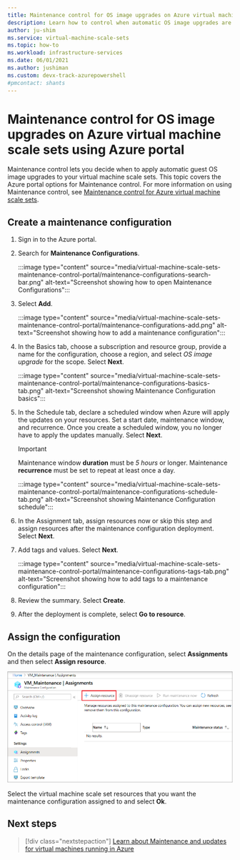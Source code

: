 ```yaml
---
title: Maintenance control for OS image upgrades on Azure virtual machine scale sets using Azure portal
description: Learn how to control when automatic OS image upgrades are rolled out to your Azure virtual machine scale sets using Maintenance control and Azure portal.
author: ju-shim
ms.service: virtual-machine-scale-sets
ms.topic: how-to
ms.workload: infrastructure-services
ms.date: 06/01/2021
ms.author: jushiman 
ms.custom: devx-track-azurepowershell
#pmcontact: shants
---
```


# Maintenance control for OS image upgrades on Azure virtual machine scale sets using Azure portal

Maintenance control lets you decide when to apply automatic guest OS image upgrades to your virtual machine scale sets. This topic covers the Azure portal options for Maintenance control. For more information on using Maintenance control, see [Maintenance control for Azure virtual machine scale sets](virtual-machine-scale-sets-maintenance-control.md).


## Create a maintenance configuration

1. Sign in to the Azure portal.

1. Search for **Maintenance Configurations**.
    
    :::image type="content" source="media/virtual-machine-scale-sets-maintenance-control-portal/maintenance-configurations-search-bar.png" alt-text="Screenshot showing how to open Maintenance Configurations":::

1. Select **Add**.

    :::image type="content" source="media/virtual-machine-scale-sets-maintenance-control-portal/maintenance-configurations-add.png" alt-text="Screenshot showing how to add a maintenance configuration":::

1. In the Basics tab, choose a subscription and resource group, provide a name for the configuration, choose a region, and select *OS image upgrade* for the scope. Select **Next**.
    
    :::image type="content" source="media/virtual-machine-scale-sets-maintenance-control-portal/maintenance-configurations-basics-tab.png" alt-text="Screenshot showing Maintenance Configuration basics":::

1. In the Schedule tab, declare a scheduled window when Azure will apply the updates on your resources. Set a start date, maintenance window, and recurrence. Once you create a scheduled window, you no longer have to apply the updates manually. Select **Next**. 

    > [!IMPORTANT]
    > Maintenance window **duration** must be *5 hours* or longer. Maintenance **recurrence** must be set to repeat at least once a day. 

    :::image type="content" source="media/virtual-machine-scale-sets-maintenance-control-portal/maintenance-configurations-schedule-tab.png" alt-text="Screenshot showing Maintenance Configuration schedule":::

1. In the Assignment tab, assign resources now or skip this step and assign resources after the maintenance configuration deployment. Select **Next**.

1. Add tags and values. Select **Next**.
    
    :::image type="content" source="media/virtual-machine-scale-sets-maintenance-control-portal/maintenance-configurations-tags-tab.png" alt-text="Screenshot showing how to add tags to a maintenance configuration":::

1. Review the summary. Select **Create**.

1. After the deployment is complete, select **Go to resource**.


## Assign the configuration

On the details page of the maintenance configuration, select **Assignments** and then select **Assign resource**. 

![Screenshot showing how to assign a resource](media/virtual-machine-scale-sets-maintenance-control-portal/maintenance-configurations-add-assignment.png)

Select the virtual machine scale set resources that you want the maintenance configuration assigned to and select **Ok**.  


## Next steps

> [!div class="nextstepaction"]
> [Learn about Maintenance and updates for virtual machines running in Azure](maintenance-and-updates.md)
